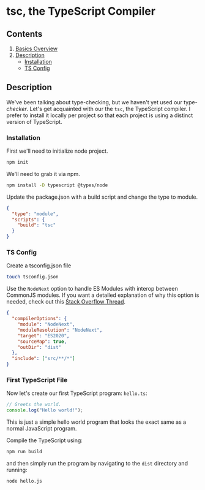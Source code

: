 # tsc, the TypeScript Compiler

## Contents

1. [Basics Overview](../TheBasics.md)
2. [Description](#description)
   - [Installation](#installation)
   - [TS Config](#ts-config)

## Description

We've been talking about type-checking, but we haven't yet used our type-_checker_. Let's get acquainted with our the `tsc`, the TypeScript compiler. I prefer to install it locally per project so that each project is using a distinct version of TypeScript.

### Installation

First we'll need to initialize node project.

```bash
npm init
```

We'll need to grab it via npm.

```bash
npm install -D typescript @types/node
```

Update the package.json with a build script and change the type to module.

```json
{
  "type": "module",
  "scripts": {
    "build": "tsc"
  }
}
```

### TS Config

Create a tsconfig.json file

```bash
touch tsconfig.json
```

Use the `NodeNext` option to handle ES Modules with interop between CommonJS modules. If you want a detailed explanation of why this option is needed, check out this [Stack Overflow Thread](https://stackoverflow.com/questions/71463698/why-we-need-nodenext-typescript-compiler-option-when-we-have-esnext).

```json
{
  "compilerOptions": {
    "module": "NodeNext",
    "moduleResolution": "NodeNext",
    "target": "ES2020",
    "sourceMap": true,
    "outDir": "dist"
  },
  "include": ["src/**/*"]
}
```

### First TypeScript File

Now let's create our first TypeScript program: `hello.ts`:

```TypeScript
// Greets the world.
console.log("Hello world!");
```

This is just a simple hello world program that looks the exact same as a normal JavaScript program.

Compile the TypeScript using:

```bash
npm run build
```

and then simply run the program by navigating to the `dist` directory and running:

```bash
node hello.js
```

